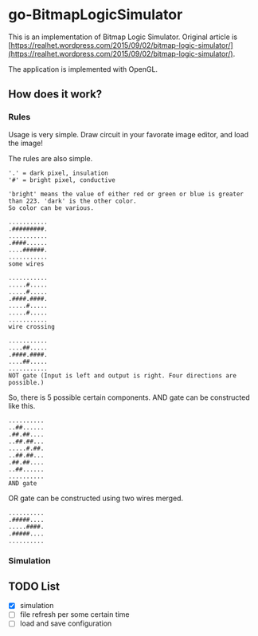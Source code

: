 # go-BitmapLogicSimulator

This is an implementation of Bitmap Logic Simulator.
Original article is [https://realhet.wordpress.com/2015/09/02/bitmap-logic-simulator/](https://realhet.wordpress.com/2015/09/02/bitmap-logic-simulator/).

The application is implemented with OpenGL.

## How does it work?
### Rules
Usage is very simple. Draw circuit in your favorate image editor, and load the image!

The rules are also simple.

```
'.' = dark pixel, insulation
'#' = bright pixel, conductive

'bright' means the value of either red or green or blue is greater than 223. 'dark' is the other color.
So color can be various.
```

```
...........
.#########.
...........
.####......
....######.
...........
some wires
```

```
...........
.....#.....
.....#.....
.####.####.
.....#.....
.....#.....
...........
wire crossing
```

```
...........
....##.....
.####.####.
....##.....
...........
NOT gate (Input is left and output is right. Four directions are possible.)
```

So, there is 5 possible certain components.
AND gate can be constructed like this.

```
..........
..##......
.##.##....
..##.##...
.....#.##.
..##.##...
.##.##....
..##......
..........
AND gate
```

OR gate can be constructed using two wires merged.

```
..........
.#####....
.....####.
.#####....
..........
```

### Simulation

## TODO List
- [x] simulation
- [ ] file refresh per some certain time
- [ ] load and save configuration

